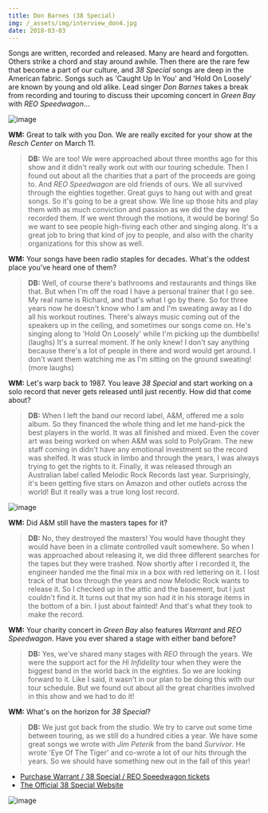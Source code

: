 ```yaml
---
title: Don Barnes (38 Special)
img: /_assets/img/interview_don4.jpg
date: 2018-03-03
---
```


Songs are written, recorded and released. Many are heard and forgotten. Others strike a chord and stay around awhile. Then there are the rare few that become a part of our culture, and *38 Special* songs are deep in the American fabric. Songs such as 'Caught Up In You' and 'Hold On Loosely' are known by young and old alike. Lead singer *Don Barnes* takes a break from recording and touring to discuss their upcoming concert in *Green Bay* with *REO Speedwagon*...

![image](/_assets/img/interview_don2.jpg)

**WM:**
Great to talk with you Don. We are really excited for your show at the *Resch Center* on March 11. 

> **DB:** We are too! We were approached about three months ago for this show and it didn't really work out with our touring schedule. Then I found out about all the charities that a part of the proceeds are going to. And *REO Speedwagon* are old friends of ours. We all survived through the eighties together. Great guys to hang out with and great songs. So it's going to be a great show. We line up those hits and play them with as much conviction and passion as we did the day we recorded them. If we went through the motions, it would be boring! So we want to see people high-fiving each other and singing along. It's a great job to bring that kind of joy to people, and also with the charity organizations for this show as well. 

**WM:**
Your songs have been radio staples for decades. What's the oddest place you've heard one of them?

> **DB:** Well, of course there's bathrooms and restaurants and things like that. But when I'm off the road I have a personal trainer that I go see. My real name is Richard, and that's what I go by there. So for three years now he doesn't know who I am and I'm sweating away as I do all his workout routines. There's always music coming out of the speakers up in the ceiling, and sometimes our songs come on. He's singing along to 'Hold On Loosely' while I'm picking up the dumbbells! (laughs) It's a surreal moment. If he only knew! I don't say anything because there's a lot of people in there and word would get around. I don't want them watching me as I'm sitting on the ground sweating! (more laughs) 

**WM:**
Let's warp back to 1987. You leave *38 Special* and start working on a solo record that never gets released until just recently. How did that come about? 

> **DB:** When I left the band our record label, A&M, offered me a solo album. So they financed the whole thing and let me hand-pick the best players in the world. It was all finished and mixed. Even the cover art was being worked on when A&M was sold to PolyGram. The new staff coming in didn't have any emotional investment so the record was shelfed. It was stuck in limbo and through the years, I was always trying to get the rights to it. Finally, it was released through an Australian label called Melodic Rock Records last year. Surprisingly, it's been getting five stars on Amazon and other outlets across the world! But it really was a true long lost record. 

![image](/_assets/img/interview_don3.jpg)

**WM:**
Did A&M still have the masters tapes for it? 

> **DB:** No, they destroyed the masters! You would have thought they would have been in a climate controlled vault somewhere. So when I was approached about releasing it, we did three different searches for the tapes but they were trashed. Now shortly after I recorded it, the engineer handed me the final mix in a box with red lettering on it. I lost track of that box through the years and now Melodic Rock wants to release it. So I checked up in the attic and the basement, but I just couldn't find it. It turns out that my son had it in his storage items in the bottom of a bin. I just about fainted! And that's what they took to make the record.

**WM:**
Your charity concert in *Green Bay* also features *Warrant* and *REO Speedwagon*. Have you ever shared a stage with either band before?

> **DB:** Yes, we've shared many stages with *REO* through the years. We were the support act for the _Hi Infidelity_ tour when they were the biggest band in the world back in the eighties. So we are looking forward to it. Like I said, it wasn't in our plan to be doing this with our tour schedule. But we found out about all the great charities involved in this show and we had to do it!

**WM:**
What's on the horizon for *38 Special*?

> **DB:** We just got back from the studio. We try to carve out some time between touring, as we still do a hundred cities a year. We have some great songs we wrote with *Jim Peterik* from the band *Survivor*. He wrote 'Eye Of The Tiger' and co-wrote a lot of our hits through the years. So we should have something new out in the fall of this year!

* [Purchase Warrant / 38 Special / REO Speedwagon tickets](http://www.reschcenter.com/events/detail/reo-speedwagon-1)
* [The Official 38 Special Website](http://38special.com/)

![image](/_assets/img/interview_don4.jpg)